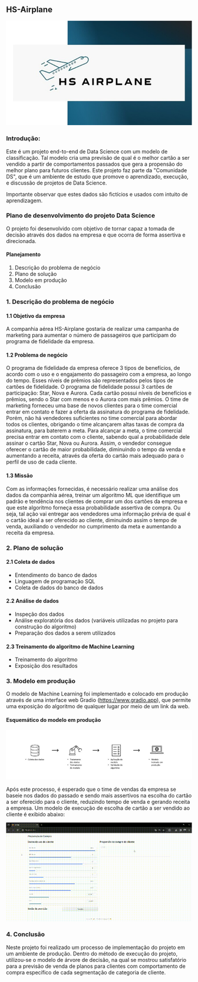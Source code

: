 ## HS-Airplane

<div align="center">
<img src="img/company-air.jpg" />
</div>


### Introdução:

Este é um projeto end-to-end de Data Science com um modelo de classificação. Tal modelo cria uma previsão de qual é o melhor cartão a ser vendido a partir de comportamentos passados que gera a propensão do melhor plano para futuros clientes. Este projeto faz parte da "Comunidade DS", que é um ambiente de estudo que promove o aprendizado, execução, e discussão de projetos de Data Science.

Importante observar que estes dados são fictícios e usados com intuito de aprendizagem. 

### Plano de desenvolvimento do projeto Data Science

O projeto foi desenvolvido com objetivo de tornar capaz a tomada de decisão através dos dados na empresa e que ocorra de forma assertiva e direcionada.

#### Planejamento

1. Descrição do problema de negócio
2. Plano de solução
3. Modelo em produção
4. Conclusão

### 1. Descrição do problema de negócio

#### 1.1 Objetivo da empresa

A companhia aérea HS-Airplane gostaria de realizar uma campanha de marketing para aumentar o número de passageiros que participam do programa de fidelidade da empresa.

#### 1.2 Problema de negócio

O programa de fidelidade da empresa oferece 3 tipos de benefícios, de acordo com o uso e o engajamento do passageiro com a empresa, ao longo do tempo. Esses níveis de prêmios são representados pelos tipos de cartões de fidelidade. O programa de fidelidade possui 3 cartões de participação: Star, Nova e Aurora. Cada cartão possui níveis de benefícios e prêmios, sendo o Star com menos e o Aurora com mais prêmios. O time de marketing forneceu uma base de novos clientes para o time comercial entrar em contato e fazer a oferta da assinatura do programa de fidelidade. Porém, não há vendedores suficientes no time comercial para abordar todos os clientes, obrigando o time alcançarem altas taxas de compra da assinatura, para baterem a meta. Para alcançar a meta, o time comercial precisa entrar em contato com o cliente, sabendo qual a probabilidade dele assinar o cartão Star, Nova ou Aurora. Assim, o vendedor consegue oferecer o cartão de maior probabilidade, diminuindo o tempo da venda e aumentando a receita, através da oferta do cartão mais adequado para o perfil de uso de cada cliente.

#### 1.3 Missão

Com as informações fornecidas, é necessário realizar uma análise dos dados da companhia aérea, treinar um algoritmo ML que identifique um padrão e tendência nos clientes de comprar um dos cartões da empresa e que este algoritmo forneça essa probabilidade assertiva de compra. Ou seja, tal ação vai entregar aos vendedores uma informação prévia de qual é o cartão ideal a ser oferecido ao cliente, diminuindo assim o tempo de venda, auxiliando o vendedor no cumprimento da meta e aumentando a receita da empresa.

### 2. Plano de solução

#### 2.1 Coleta de dados

- Entendimento do banco de dados
- Linguagem de programação SQL
- Coleta de dados do banco de dados

#### 2.2 Análise de dados

- Inspeção dos dados
- Análise exploratória dos dados (variáveis utilizadas no projeto para construção do algoritmo)
- Preparação dos dados a serem utilizados

#### 2.3 Treinamento do algoritmo de Machine Learning

- Treinamento do algoritmo
- Exposição dos resultados



### 3. Modelo em produção

O modelo de Machine Learning foi implementado e colocado em produção através de uma interface web Gradio (https://www.gradio.app), que permite uma exposição do algoritmo de qualquer lugar por meio de um link da web.

#### Esquemático do modelo em produção

<div align="center">
<img src="img/esquematico.jpg" />
</div>


Após este processo, é esperado que o time de vendas da empresa se baseie nos dados do passado e sendo mais assertivos na escolha do cartão a ser oferecido para o cliente, reduzindo tempo de venda e gerando receita a empresa.
Um modelo de execução de escolha de cartão a ser vendido ao cliente é exibido abaixo:

<div align="center">
<img src="img/gif_projeto.gif" />
</div>

### 4. Conclusão

Neste projeto foi realizado um processo de implementação do projeto em um ambiente de produção. Dentro do método de execução do projeto, utilizou-se o modelo de árvore de decisão, na qual se mostrou satisfatório para a previsão de venda de planos para clientes com comportamento de compra específico de cada segmentação de categoria de cliente.
